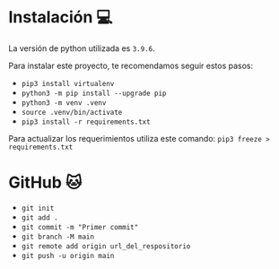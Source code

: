 # Instalación 💻

La versión de python utilizada es `3.9.6`.

Para instalar este proyecto, te recomendamos seguir estos pasos:

* `pip3 install virtualenv`
* `python3 -m pip install --upgrade pip`
* `python3 -m venv .venv`
* `source .venv/bin/activate`
* `pip3 install -r requirements.txt`

Para actualizar los requerimientos utiliza este comando: `pip3 freeze > requirements.txt`

# GitHub 🐱

* `git init`
* `git add .`
* `git commit -m "Primer commit"`
* `git branch -M main`
* `git remote add origin url_del_respositorio`
* `git push -u origin main`
